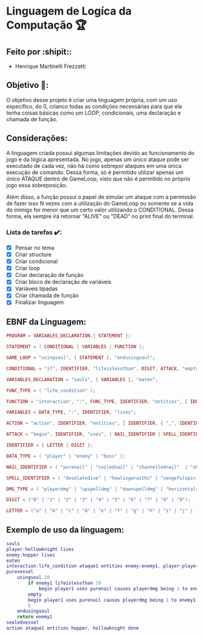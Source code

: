 # Linguagem de Logíca da Computação :trophy:

## Feito por :shipit::
- Henrique Martinelli Frezzatti

## Objetivo :crossed_flags::
O objetivo desse projeto é criar uma linguagem própria, com um uso específico, do 0, crianco todas as condições necessárias para que ela tenha coisas básicas como um LOOP, condicionais, uma declaração e chamada de função.

## Considerações:
A linguagem criada possui algumas limitações devido ao funcionamento do jogo e da lógica apresentada. No jogo, apenas um único ataque pode ser executado de cada vez, não há como sobrepor ataques em uma única execução de comando. Dessa forma, só é permitido utilizar apenas um único ATAQUE dentro de GameLoop, visto que não é permitido no próprio jogo essa sobreposição. 

Além disso, a função possui o papel de simular um ataque com a permissão de fazer isso N vezes com a utilização do GameLoop ou somente se a vida do inimigo for menor que um certo valor utilizando o CONDITIONAL. Dessa forma, ela sempre irá retornar "ALIVE" ou "DEAD" no print final do terminal. 

### Lista de tarefas :heavy_check_mark::
- [x] Pensar no tema
- [x] Criar structure
- [x] Criar condicional
- [x] Criar loop
- [x] Criar declaração de função
- [x] Criar bloco de declaração de variáveis
- [x] Variáveis tipadas
- [x] Criar chamada de função
- [x] Finalizar linguagem

## EBNF da Linguagem:

```lua
PROGRAM = VARIABLES_DECLARATION,{ STATEMENT };

STATEMENT = ( CONDITIONAL | VARIABLES | FUNCTION );

GAME_LOOP = "usingsoul", { STATEMENT }, "endusingsoul";

CONDITIONAL = "if", IDENTIFIER, "lifeislessthan", DIGIT, ATTACK, "empty";

VARIABLES_DECLARATION = "souls", { VARIABLES }, "eaten";

FUNC_TYPE = ( "life_condition" );

FUNCTION = "interaction", ":", FUNC_TYPE, IDENTIFIER, "entities", [ IDENTIFIER, { ",", IDENTIFIER } ], "purevessel", { ATTACK },"return", IDENTIFIER, "sealedvessel";

VARIABLES = DATA_TYPE, ":", IDENTIFIER, "lives";

ACTION = "action", IDENTIFIER, "entities", [ IDENTIFIER, { ",", IDENTIFIER } ], "done";

ATTACK = "begin", IDENTIFIER, "uses", ( NAIL_IDENTIFIER | SPELL_IDENTIFIER ) , "causes" , DMG_TYPE , "being" , DIGIT, "to", IDENTIFIER;

IDENTIFIER = { LETTER | DIGIT };

DATA_TYPE = ( "player" | "enemy" | "boss" );

NAIL_IDENTIFIER = ( "purenail" | "coilednail" | "channellednail"  | "sharpnail" | "oldnail" );

SPELL_IDENTIFIER = ( "desolatedive" | "howlingwraiths" | "vengefulspirit" );

DMG_TYPE = ( "playerdmg" | "upspelldmg" | "downspelldmg" | "horizontalspelldmg" );

DIGIT = ("0" | "1" | "2" | "3" | "4" | "5" | "6" | "7" | "8" | "9");

LETTER = ("a" | "b" | "c" | "d" | "e" | "f" | "g" | "h" | "i" | "j" | "k" | "l" | "m" | "n" | "o" | "p" | "q" | "r" | "s" | "t" | "u" | "v" | "w" | "x" | "y" | "z");
```

## Exemplo de uso da linguagem:

```lua
souls
player:hollowknight lives
enemy:hopper lives
eaten
interaction:life_condition ataque1 entities enemy:enemy1, player:player1 
purevessel
    usingsoul 10
        if enemy1 lifeislessthan 10
            begin player1 uses purenail causes playerdmg being 1 to enemy1    
        empty
        begin player1 uses purenail causes playerdmg being 1 to enemy1
        5
    endusingsoul
    return enemy1
sealedvessel
action ataque1 entities hopper, hollowknight done
```
